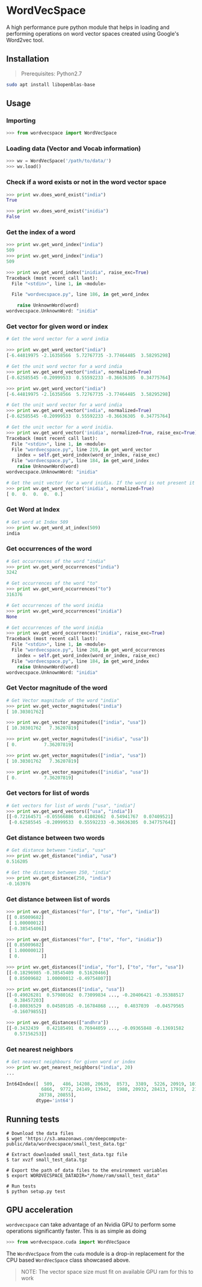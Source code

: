 
# WordVecSpace
A high performance pure python module that helps in loading and performing operations on word vector spaces created using Google's Word2vec tool.

## Installation
> Prerequisites: Python2.7

```bash
sudo apt install libopenblas-base
```

## Usage

### Importing
```python
>>> from wordvecspace import WordVecSpace
```

### Loading data (Vector and Vocab information)
```python
>>> wv = WordVecSpace('/path/to/data/')
>>> wv.load()
```

### Check if a word exists or not in the word vector space
```python
>>> print wv.does_word_exist("india")
True

>>> print wv.does_word_exist("inidia")
False
```

### Get the index of a word
```python
>>> print wv.get_word_index("india")
509
>>> print wv.get_word_index("india")
509

>>> print wv.get_word_index("inidia", raise_exc=True)
Traceback (most recent call last):
  File "<stdin>", line 1, in <module>

  File "wordvecspace.py", line 186, in get_word_index

    raise UnknownWord(word)
wordvecspace.UnknownWord: "inidia"
```

### Get vector for given word or index
```python
# Get the word vector for a word india

>>> print wv.get_word_vector("india")
[-6.44819975 -2.16358566  5.72767735 -3.77464485  3.58295298]

# Get the unit word vector for a word india
>>> print wv.get_word_vector("india", normalized=True)
[-0.62585545 -0.20999533  0.55592233 -0.36636305  0.34775764]

>>> print wv.get_word_vector("india")
[-6.44819975 -2.16358566  5.72767735 -3.77464485  3.58295298]

# Get the unit word vector for a word india
>>> print wv.get_word_vector("india", normalized=True)
[-0.62585545 -0.20999533  0.55592233 -0.36636305  0.34775764]

# Get the unit vector for a word inidia.
>>> print wv.get_word_vector('inidia', normalized=True, raise_exc=True)
Traceback (most recent call last):
  File "<stdin>", line 1, in <module>
  File "wordvecspace.py", line 219, in get_word_vector
    index = self.get_word_index(word_or_index, raise_exc)
  File "wordvecspace.py", line 184, in get_word_index
    raise UnknownWord(word)
wordvecspace.UnknownWord: "inidia"

# Get the unit vector for a word inidia. If the word is not present it simply returns zeros if raise_exc is False.
>>> print wv.get_word_vector('inidia', normalized=True)
[ 0.  0.  0.  0.  0.]
```

### Get Word at Index 
```python
# Get word at Index 509
>>> print wv.get_word_at_index(509)
india
```
### Get occurrences of the word 
```python
# Get occurrences of the word "india"
>>> print wv.get_word_occurrences("india")
3242

# Get occurrences of the word "to"
>>> print wv.get_word_occurrences("to")
316376

# Get occurrences of the word inidia
>>> print wv.get_word_occurrences("inidia")
None

# Get occurrences of the word inidia
>>> print wv.get_word_occurrences("inidia", raise_exc=True)
Traceback (most recent call last):
  File "<stdin>", line 1, in <module>
  File "wordvecspace.py", line 268, in get_word_occurrences
    index = self.get_word_index(word_or_index, raise_exc)
  File "wordvecspace.py", line 184, in get_word_index
    raise UnknownWord(word)
wordvecspace.UnknownWord: "inidia"
```

### Get Vector magnitude of the word 
```python
# Get Vector magnitude of the word "india"
>>> print wv.get_vector_magnitudes("india")
[ 10.30301762]

>>> print wv.get_vector_magnitudes(["india", "usa"])
[ 10.30301762   7.36207819]

>>> print wv.get_vector_magnitudes(["inidia", "usa"])
[ 0.          7.36207819]

>>> print wv.get_vector_magnitudes(["india", "usa"])
[ 10.30301762   7.36207819]

>>> print wv.get_vector_magnitudes(["inidia", "usa"])
[ 0.          7.36207819]
```	

### Get vectors for list of words
```python
# Get vectors for list of words ["usa", "india"]
>>> print wv.get_word_vectors(["usa", "india"])
[[-0.72164571 -0.05566886  0.41082662  0.54941767  0.07409521]
 [-0.62585545 -0.20999533  0.55592233 -0.36636305  0.34775764]]
```

### Get distance between two words 
```python
# Get distance between "india", "usa"
>>> print wv.get_distance("india", "usa")
0.516205

# Get the distance between 250, "india"
>>> print wv.get_distance(250, "india")
-0.163976
```

### Get distance between list of words
```python
>>> print wv.get_distances("for", ["to", "for", "india"])
[[ 0.85009682]
 [ 1.00000012]
 [-0.38545406]]

>>> print wv.get_distances("for", ["to", "for", "inidia"])
[[ 0.85009682]
 [ 1.00000012]
 [ 0.        ]]

>>> print wv.get_distances(["india", "for"], ["to", "for", "usa"])
[[-0.18296985 -0.38545409  0.51620466]
 [ 0.85009682  1.00000012 -0.49754807]]

>>> print wv.get_distances(["india", "usa"])
[[-0.49026281  0.57980162  0.73099834 ..., -0.20406421 -0.35388517
   0.38457203]
 [-0.80836529  0.04589185 -0.16784868 ...,  0.4037039  -0.04579565
  -0.16079855]]

>>> print wv.get_distances(["andhra"])
[[-0.3432439   0.42185491  0.76944059 ..., -0.09365848 -0.13691582
   0.57156253]]
```

### Get nearest neighbors 
```python
# Get nearest neighbours for given word or index
>>> print wv.get_nearest_neighbors("india", 20)
... 

Int64Index([  509,   486, 14208, 20639,  8573,  3389,  5226, 20919, 10172,
             6866,  9772, 24149, 13942,  1980, 20932, 28413, 17910,  2196,
            28738, 20855],
           dtype='int64')
```

## Running tests

```bash=!
# Download the data files
$ wget 'https://s3.amazonaws.com/deepcompute-public/data/wordvecspace/small_test_data.tgz'

# Extract downloaded small_test_data.tgz file
$ tar xvzf small_test_data.tgz

# Export the path of data files to the environment variables
$ export WORDVECSPACE_DATADIR="/home/ram/small_test_data"

# Run tests
$ python setup.py test
```

## GPU acceleration

`wordvecspace` can take advantage of an Nvidia GPU to perform some operations significantly faster. This is as simple as doing

```python
>>> from wordvecspace.cuda import WordVecSpace
```

The `WordVecSpace` from the `cuda` module is a drop-in replacement for the CPU based `WordVecSpace` class showcased above.

> NOTE: The vector space size must fit on available GPU ram for this to work
